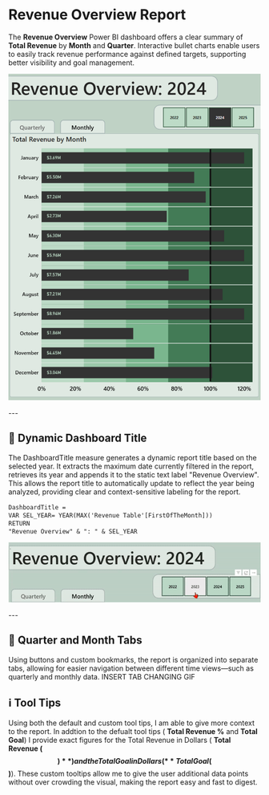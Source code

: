 # Revenue Overview Report

The **Revenue Overview** Power BI dashboard offers a clear summary of **Total Revenue** by **Month** and **Quarter**. Interactive bullet charts enable users to easily track revenue performance against defined targets, supporting better visibility and goal management.

<p align="center">
  <img src="https://raw.githubusercontent.com/louisehealey/RevenueOverview/main/RevenueTracker.png" width="600"/>
</p>
---

## 🔄 Dynamic Dashboard Title

The DashboardTitle measure generates a dynamic report title based on the selected year. It extracts the maximum date currently filtered in the report, retrieves its year and appends it to the static text label "Revenue Overview". This allows the report title to automatically update to reflect the year being analyzed, providing clear and context-sensitive labeling for the report.
 ``` 
DashboardTitle =
VAR SEL_YEAR= YEAR(MAX('Revenue Table'[FirstOfTheMonth]))
RETURN
"Revenue Overview" & ": " & SEL_YEAR
 ``` 

<p align="center">
  <img src="https://raw.githubusercontent.com/louisehealey/RevenueOverview/main/DashboardTitle.gif" width="600"/>
</p>
---

## 📂 Quarter and Month Tabs

Using buttons and custom bookmarks, the report is organized into separate tabs, allowing for easier navigation between different time views—such as quarterly and monthly data.
INSERT TAB CHANGING GIF

## ℹ️ Tool Tips
Using both the default and custom tool tips, I am able to give more context to the report. In addtion to the defualt tool tips ( **Total Revenue %**  and **Total Goal**) I provide exact figures for the Total Revenue in Dollars ( **Total Revenue ($$)** )and the Total Goal in Dollars (**Total Goal ($$)**). These custom tooltips allow me to give the user additional data points without over crowding the visual, making the report easy and fast to digest. 

